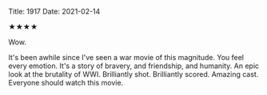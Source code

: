 Title: 1917
Date: 2021-02-14

★★★★

Wow.

It's been awhile since I've seen a war movie of this magnitude. You feel every emotion. It's a story of bravery, and friendship, and humanity. An epic look at the brutality of WWI. Brilliantly shot. Brilliantly scored. Amazing cast. Everyone should watch this movie.
